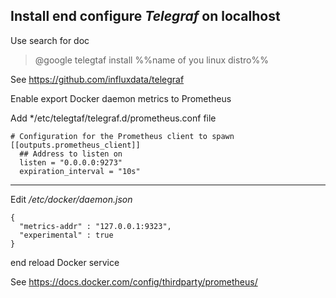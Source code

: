 Install end configure *Telegraf* on localhost
------
Use search for doc

>  @google telegtaf install %%name of you linux distro%%

See https://github.com/influxdata/telegraf

Enable export Docker daemon metrics to Prometheus

Add */etc/telegtaf/telegraf.d/prometheus.conf file
```
# Configuration for the Prometheus client to spawn
[[outputs.prometheus_client]]
  ## Address to listen on
  listen = "0.0.0.0:9273"
  expiration_interval = "10s"
```



------

Edit */etc/docker/daemon.json*
```
{
  "metrics-addr" : "127.0.0.1:9323",
  "experimental" : true
}
```
end reload Docker service

See https://docs.docker.com/config/thirdparty/prometheus/
